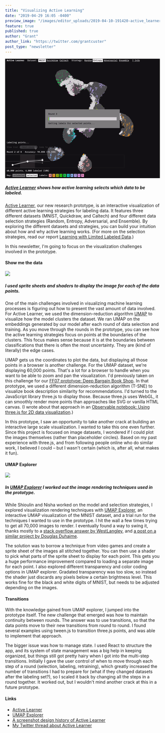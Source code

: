 ```yaml
---
title: "Visualizing Active Learning"
date: "2019-04-29 16:05 -0400"
preview_image: "/images/editor_uploads/2019-04-10-191420-active_learner_gif_small.gif"
feature: true
published: true
author: "Grant"
author_link: "https://twitter.com/grantcuster"
post_type: "newsletter"
---
```


![A GIF of the Active Learner prototype](/images/editor_uploads/2019-04-10-191420-active_learner_gif_small.gif)

##### [Active Learner](https://activelearner.fastforwardlabs.com/) shows how active learning selects which data to be labeled.

[Active Learner](https://activelearner.fastforwardlabs.com/), our new research prototype, is an interactive visualization of different active learning strategies for labeling data. It features three different datasets (MNIST, Quickdraw, and Caltech) and four different data selection strategies (Random, Entropy, Adversarial, and Ensemble). By exploring the different datasets and strategies, you can build your intuition about how and why active learning works. (For more on the selection strategies, read our report [Learning with
Limited Labeled Data](https://blog.fastforwardlabs.com/2019/04/02/a-guide-to-learning-with-limited-labeled-data.html).) 

In this newsletter, I'm going to focus on the visualization challenges involved in the prototype.

#### Show me the data

![](/images/editor_uploads/2019-04-10-191535-clip4.gif)

##### I used sprite sheets and shaders to display the image for each of the data points.

One of the main challenges involved in visualizing machine learning processes is figuring out how to present the vast amount of data involved. For Active Learner, we used the dimension-reduction algorithm [UMAP](https://umap-learn.readthedocs.io/en/latest/) to visualize how the model clusters the dataset.  We ran UMAP on the embeddings generated by our model after each round of data selection and training. As you move through the rounds in the prototype, you can see how the active learning strategies focus on points at the boundaries of the clusters. This focus makes sense because it is at the boundaries between classifications that there is often the most uncertainty. They are (kind of literally) the edge cases.

UMAP gets us the coordinates to plot the data, but displaying all those points in a browser is another challenge. For the UMAP dataset, we're displaying 60,000 points. That's a lot for a browser to handle when you want to be able to zoom and pan the visualization. I'd previously taken on this challenge for our [FF07 prototype: Deep Bargain Book Shop](https://ff07.fastforwardlabs.com/deep_bargain/). In that prototype, we used a different dimension-reduction algorithm (T-SNE) to visualize book description similarity for recommendations. I'd turned to the JavaScript library three.js to display those. Because three.js uses WebGL, it can smoothly
render more points than approaches like SVG or vanilla HTML canvas. (I wrote about that approach in an [Observable notebook: Using three.js for 2D data visualization](https://observablehq.com/@grantcuster/using-three-js-for-2d-data-visualization).)

In this prototype, I saw an opportunity to take another crack at building an interactive large scale visualization. I wanted to take this one even further. Since this project is focused on image datasets, I wondered if I could plot the images themselves (rather than placeholder circles). Based on my past experience with three.js, and from following people online who do similar work, I believed I could – but I wasn't certain (which is, after all, what makes it fun).

#### UMAP Explorer

![](/images/editor_uploads/2019-04-10-191718-umap_zoom_1547839236092.gif)

##### In [UMAP Explorer](https://grantcuster.github.io/umap-explorer/) I worked out the image rendering techniques used in the prototype.

While Shioulin and Nisha worked on the model and selection strategies, I explored visualization rendering techniques with [UMAP Explorer](https://grantcuster.github.io/umap-explorer/), an interactive UMAP visualization of the MNIST dataset, and a trial run for the techniques I wanted to use in the prototype. I hit the wall a few times trying to get all 70,000 images to render. I eventually found a way to swing it, thanks mostly to a [stack overflow answer by WestLangley](https://stackoverflow.com/questions/25335967/texture-atlas-offset-repeat-works-for-meshes-but-is-ignored-for-point-system-par/25372202#25372202), and [a post on a similar project by Douglas Duhaime](https://douglasduhaime.com/posts/visualizing-tsne-maps-with-three-js.html). 

The solution was to borrow a technique from video games and create a sprite sheet of the images all stitched together. You can then use a shader to pick what parts of the sprite sheet to display for each point. This gets you a huge performance improvement compared to loading a separate image for each point. I also explored different transparency and color coding options in UMAP explorer. Gradated transparency was too slow, so instead the shader just discards any pixels below a certain brightness level. This works fine for the black and white digits of MNIST, but needs to be adjusted depending on the images.

#### Transitions

With the knowledge gained from UMAP explorer, I jumped into the prototype itself. The new challenge that emerged was how to maintain continuity between rounds. The answer was to use transitions, so that the data points move to their new transitions from round to round. I found several examples using tween.js to transition three.js points, and was able to implement that approach. 

The bigger issue was how to manage state. I used React to structure the app, and its system of state management was a big help in keeping organized, but things still got pretty hairy when I got into the multi-step transitions. Initially I gave the user control of when to move through each step of a round (selection, labeling, retraining), which greatly increased the number of transitions I had to prepare for (what if they changed datasets after the labeling set?), so I scaled it back by changing all the steps in a round together. It worked out, but I wouldn't mind another crack at this in a future prototype.

#### Links

- [Active Learner](https://activelearner.fastforwardlabs.com/)
- [UMAP Explorer](https://grantcuster.github.io/umap-explorer/)
- [A screenshot design history of Active Learner](http://feed.grantcuster.com/stack/ff10-prototype)
- [My Twitter thread about Active Learner](https://twitter.com/GrantCuster/status/1113502812552474625)